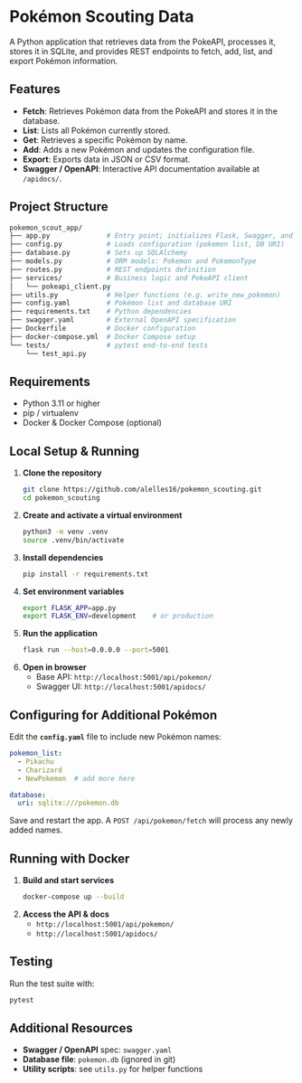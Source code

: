 # Pokémon Scouting Data

A Python application that retrieves data from the PokeAPI, processes it, stores it in SQLite, and provides REST endpoints to fetch, add, list, and export Pokémon information.

## Features
- **Fetch**: Retrieves Pokémon data from the PokeAPI and stores it in the database.
- **List**: Lists all Pokémon currently stored.
- **Get**: Retrieves a specific Pokémon by name.
- **Add**: Adds a new Pokémon and updates the configuration file.
- **Export**: Exports data in JSON or CSV format.
- **Swagger / OpenAPI**: Interactive API documentation available at `/apidocs/`.

## Project Structure
```bash
pokemon_scout_app/
├── app.py              # Entry point; initializes Flask, Swagger, and database
├── config.py           # Loads configuration (pokemon list, DB URI)
├── database.py         # Sets up SQLAlchemy
├── models.py           # ORM models: Pokemon and PokemonType
├── routes.py           # REST endpoints definition
├── services/           # Business logic and PokeAPI client
│   └── pokeapi_client.py
├── utils.py            # Helper functions (e.g. write_new_pokemon)
├── config.yaml         # Pokémon list and database URI
├── requirements.txt    # Python dependencies
├── swagger.yaml        # External OpenAPI specification
├── Dockerfile          # Docker configuration
├── docker-compose.yml  # Docker Compose setup
└── tests/              # pytest end-to-end tests
    └── test_api.py
```  

## Requirements
- Python 3.11 or higher
- pip / virtualenv
- Docker & Docker Compose (optional)

## Local Setup & Running
1. **Clone the repository**
   ```bash
   git clone https://github.com/alelles16/pokemon_scouting.git
   cd pokemon_scouting
   ```
2. **Create and activate a virtual environment**
   ```bash
   python3 -m venv .venv
   source .venv/bin/activate
   ```
3. **Install dependencies**
   ```bash
   pip install -r requirements.txt
   ```
4. **Set environment variables**
   ```bash
   export FLASK_APP=app.py
   export FLASK_ENV=development    # or production
   ```
5. **Run the application**
   ```bash
   flask run --host=0.0.0.0 --port=5001
   ```
6. **Open in browser**
   - Base API: `http://localhost:5001/api/pokemon/`
   - Swagger UI: `http://localhost:5001/apidocs/`

## Configuring for Additional Pokémon
Edit the **`config.yaml`** file to include new Pokémon names:
```yaml
pokemon_list:
  - Pikachu
  - Charizard
  - NewPokemon  # add more here

database:
  uri: sqlite:///pokemon.db
```
Save and restart the app. A `POST /api/pokemon/fetch` will process any newly added names.

## Running with Docker
1. **Build and start services**
   ```bash
   docker-compose up --build
   ```
2. **Access the API & docs**
   - `http://localhost:5001/api/pokemon/`
   - `http://localhost:5001/apidocs/`

## Testing
Run the test suite with:
```bash
pytest
```

## Additional Resources
- **Swagger / OpenAPI** spec: `swagger.yaml`  
- **Database file**: `pokemon.db` (ignored in git)  
- **Utility scripts**: see `utils.py` for helper functions
